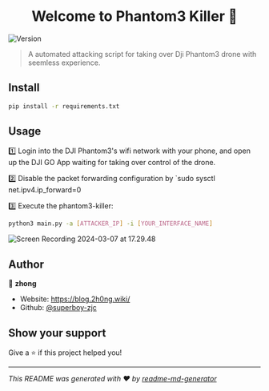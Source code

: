 <h1 align="center">Welcome to Phantom3 Killer 👋</h1>
<p>
  <img alt="Version" src="https://img.shields.io/badge/version-1.0.0-blue.svg?cacheSeconds=2592000" />
</p>

> A automated attacking script for taking over Dji Phantom3 drone with seemless experience.

## Install

```sh
pip install -r requirements.txt
```

## Usage

1️⃣  Login into the DJI Phantom3's wifi network with your phone, and open up the DJI GO App waiting for taking over control of the drone.

2️⃣  Disable the packet forwarding configuration by `sudo sysctl net.ipv4.ip_forward=0

3️⃣  Execute the phantom3-killer:

```sh
python3 main.py -a [ATTACKER_IP] -i [YOUR_INTERFACE_NAME]
```

![Screen Recording 2024-03-07 at 17.29.48](https://api.2h0ng.wiki:443/noteimages/2024/03/07/17-35-48-e4207eef704f09388649d0e25e4d106e.gif)

## Author

👤 **zhong**

* Website: https://blog.2h0ng.wiki/
* Github: [@superboy-zjc](https://github.com/superboy-zjc)

## Show your support

Give a ⭐️ if this project helped you!

***
_This README was generated with ❤️ by [readme-md-generator](https://github.com/kefranabg/readme-md-generator)_